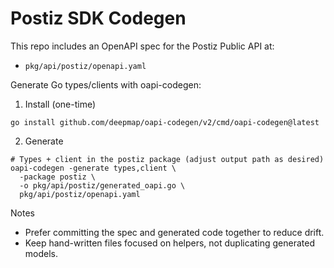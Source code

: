 # Postiz SDK Codegen

This repo includes an OpenAPI spec for the Postiz Public API at:
- `pkg/api/postiz/openapi.yaml`

Generate Go types/clients with oapi-codegen:

1) Install (one-time)

```
go install github.com/deepmap/oapi-codegen/v2/cmd/oapi-codegen@latest
```

2) Generate

```
# Types + client in the postiz package (adjust output path as desired)
oapi-codegen -generate types,client \
  -package postiz \
  -o pkg/api/postiz/generated_oapi.go \
  pkg/api/postiz/openapi.yaml
```

Notes
- Prefer committing the spec and generated code together to reduce drift.
- Keep hand-written files focused on helpers, not duplicating generated models.

